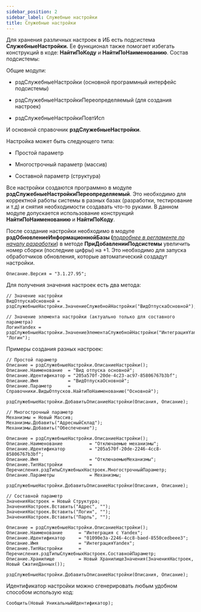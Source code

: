 ```yaml
---
sidebar_position: 2
sidebar_label: Служебные настройки
title: Служебные настройки
---
```


Для хранения различных настроек в ИБ есть подсистема **СлужебныеНастройки.** Ее функционал также помогает избегать конструкций в коде: **НайтиПоКоду** и **НайтиПоНаименованию**. Состав подсистемы:

Общие модули:

* рздСлужебныеНастройки (основной программный интерфейс подсистемы)

* рздСлужебныеНастройкиПереопределяемый (для создания настроек)

* рздСлужебныеНастройкиПовтИсп

И основной справочник **рздСлужебныеНастройки**.

Настройка может быть следующего типа:

* Простой параметр

* Многострочный параметр (массив)

* Составной параметр (структура)

Все настройки создаются программно в модуле **рздСлужебныеНастройкиПереопределяемый**. Это необходимо для корректной работы системы в разных базах (разработки, тестирование и т.д) и снятия необходимости создавать что-то руками. В данном модуле допускается использование конструкций **НайтиПоНаименованию** и **НайтиПоКоду**.

После создание настройки необходимо в модуле **рздОбновлениеИнформационнойБазы (***[подробнее в регламенте по началу разработки](../regulations/begin.md)*) в методе **ПриДобавленииПодсистемы** увеличить номер сборки (последние цифры) на \+1. Это необходимо для запуска обработчиков обновления, которые автоматический создадут настройки.

```
Описание.Версия = "3.1.27.95";
```

Для получения значения настроек есть два метода:

```
// Значение настройки
ВидОтпускаОсновной = рздСлужебныеНастройки.ЗначениеСлужебнойНастройки("ВидОтпускаОсновной");

// Значение элемента настройки (актуально только для составного параметра)
ЛогинYandex = рздСлужебныеНастройки.ЗначениеЭлементаСлужебнойНастройки("ИнтеграцияYandex", "Логин");
```

Примеры создания разных настроек:

```
// Простой параметр
Описание = рздСлужебныеНастройки.ОписаниеНастройки();
Описание.Наименование  = "Вид отпуска основной";
Описание.Идентификатор = "205a570f-20de-4c23-ac97-85806767b3bf";
Описание.Имя           = "ВидОтпускаОсновной";
Описание.Параметр      = Справочники.ВидыОтпусков.НайтиПоНаименованию("Основной");

рздСлужебныеНастройки.ДобавитьОписаниеНастройки(Описания, Описание);

// Многострочный параметр
Механизмы = Новый Массив;
Механизмы.Добавить("АдресныйСклад");
Механизмы.Добавить("Обеспечение");

Описание = рздСлужебныеНастройки.ОписаниеНастройки();
Описание.Наименование          = "Отключаемые механизмы";
Описание.Идентификатор         = "205a570f-20de-2246-4cc8-85806767b3bf";
Описание.Имя                   = "ОтключаемыеМеханизмы";
Описание.ТипНастройки          = Перечисления.рздТипыСлужебныхНастроек.МногострочныйПараметр;
Описание.Параметры             = Механизмы;

рздСлужебныеНастройки.ДобавитьОписаниеНастройки(Описания, Описание);

// Составной параметр
ЗначенияНастроек = Новый Структура;
ЗначенияНастроек.Вставить("Адрес", "");
ЗначенияНастроек.Вставить("Логин", "");
ЗначенияНастроек.Вставить("Парль", "");

Описание = рздСлужебныеНастройки.ОписаниеНастройки();
Описание.Наименование      = "Интеграция с Yandex";
Описание.Идентификатор     = "01090e3a-2246-4cc8-baed-8550cedbeee3";
Описание.Имя               = "ИнтеграцияYandex";
Описание.ТипНастройки      = Перечисления.рздТипыСлужебныхНастроек.СоставнойПараметр;
Описание.Хранилище         = Новый ХранилищеЗначения(ЗначенияНастроек, Новый СжатиеДанных());

рздСлужебныеНастройки.ДобавитьОписаниеНастройки(Описания, Описание);
```

Идентификатор настройки можно сгенерировать любым удобном способом использую код:

```
Сообщить(Новый УникальныйИдентификатор);
```